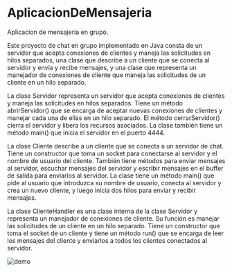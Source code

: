 # AplicacionDeMensajeria
Aplicacion de mensajeria en grupo.

Este proyecto de chat en grupo implementado en Java consta de un servidor que acepta conexiones de clientes y maneja las solicitudes en hilos separados, 
una clase que describe a un cliente que se conecta al servidor y envía y recibe mensajes, 
y una clase que representa un manejador de conexiones de cliente que maneja las solicitudes de un cliente en un hilo separado.

La clase Servidor representa un servidor que acepta conexiones de clientes y maneja las solicitudes en hilos separados. 
Tiene un método abrirServidor() que se encarga de aceptar nuevas conexiones de clientes y manejar cada una de ellas en un hilo separado. 
El método cerrarServidor() cierra el servidor y libera los recursos asociados. La clase también tiene un método main() que inicia el servidor en el puerto 4444.

La clase Cliente describe a un cliente que se conecta a un servidor de chat. 
Tiene un constructor que toma un socket para conectarse al servidor y el nombre de usuario del cliente. 
También tiene métodos para enviar mensajes al servidor, escuchar mensajes del servidor y escribir mensajes en el buffer de salida para enviarlos al servidor. 
La clase tiene un método main() que pide al usuario que introduzca su nombre de usuario, conecta al servidor y crea un nuevo cliente, 
y luego inicia dos hilos para enviar y recibir mensajes.

La clase ClienteHandler es una clase interna de la clase Servidor y representa un manejador de conexiones de cliente. 
Su función es manejar las solicitudes de un cliente en un hilo separado. 
Tiene un constructor que toma el socket de un cliente y tiene un método run() que se encarga de leer los mensajes del cliente y 
enviarlos a todos los clientes conectados al servidor.

![demo](https://user-images.githubusercontent.com/87771971/231451726-bf02a3c0-0b84-417e-80ef-64926b2f5c34.png)
